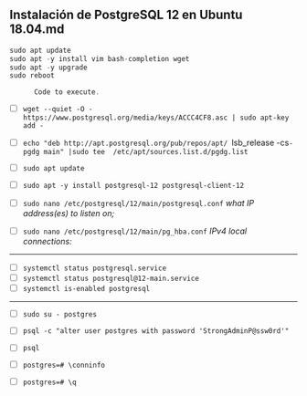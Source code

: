 ## Instalación de PostgreSQL 12 en Ubuntu 18.04.md

```csharp
sudo apt update
sudo apt -y install vim bash-completion wget
sudo apt -y upgrade
sudo reboot
```
```csharp
      Code to execute.
```
- [ ] `wget --quiet -O - https://www.postgresql.org/media/keys/ACCC4CF8.asc | sudo apt-key add -`
- [ ] `echo "deb http://apt.postgresql.org/pub/repos/apt/ `lsb_release -cs`-pgdg main" |sudo tee  /etc/apt/sources.list.d/pgdg.list`
- [ ] `sudo apt update`
 
- [ ]  `sudo apt -y install postgresql-12 postgresql-client-12`
 

- [ ]  `sudo nano /etc/postgresql/12/main/postgresql.conf`
*what IP address(es) to listen on;*
 

- [ ]  `sudo nano /etc/postgresql/12/main/pg_hba.conf`
*IPv4 local connections:* 
---
- [ ]  `systemctl status postgresql.service`
- [ ]  `systemctl status postgresql@12-main.service`
- [ ]  `systemctl is-enabled postgresql`
---
- [ ]  `sudo su - postgres`
- [ ]  `psql -c "alter user postgres with password 'StrongAdminP@ssw0rd'"`
- [ ]  `psql`
- [ ]  `postgres=# \conninfo`
- [ ]  `postgres=# \q`

